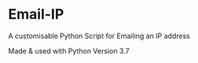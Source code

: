 # Email-IP

A customisable Python Script for Emailing an IP address

Made & used with Python Version 3.7